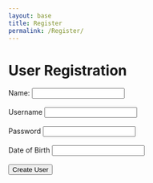 ```yaml
---
layout: base
title: Register
permalink: /Register/
---
```


<html lang="en">
    <title>User Registration</title>
    <h1>User Registration</h1>
    <form id="registrationForm">
        <label for="name">Name:</label>
        <input type="text" id="name" name="name" required><br><br>     
        <label for="uid">Username</label>  
        <input type="username" id="uid" name="uid" required><br><br>
        <label for="password">Password</label> 
        <input type="password" id="password" name="password" required><br><br>
        <label for="dob">Date of Birth</label>
        <input type="text" id="dob" name="dob" required><br><br>
        <input type="submit" value="Create User">
    </form>
    <script>
        document.getElementById('registrationForm').addEventListener('submit', function(event) {
            event.preventDefault(); // Prevent form submission
            // Get form data
            // Get form data
        const formData = {
            name: document.getElementById('name').value,
            uid: document.getElementById('uid').value,
            password: document.getElementById('password').value,
            dob: document.getElementById('dob').value
            // Add other form fields as needed
        };
            fetch('http://127.0.0.1:8240/api/users/create', {
                method: 'POST',
                headers: {
                    'Content-Type': 'application/json'
                },
                body: JSON.stringify(formData)
            })
             .then(response => {
                 if (response.ok) {
                    // Redirect to login page or dashboard upon successful user creation
                    window.location.href = '/frontTri2/login/'; // Replace with your desired URL
                } else {
                    // Handle failed user creation (show error message, etc.)
                    console.error('User creation failed');
                            }
                        })
                .catch(error => {
                     console.error('Error:', error);
                        });
                    });
                </script>
            </html>
